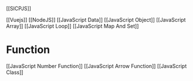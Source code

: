 [[SICPJS]]


[[Vuejs]]
[[NodeJS]]
[[JavaScript Data]]
[[JavaScript Object]]
[[JavaScript Array]]
[[JavaScript Loop]]
[[JavaScript Map And Set]]

# Function
[[JavaScript Number Function]]
[[JavaScript Arrow Function]]
[[JavaScript Class]]

